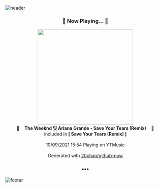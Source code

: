 ![header](https://capsule-render.vercel.app/api?type=wave&height=170&section=header&text=Hi.%20I'm%20SHIFT&fontColor=090707&fontAlignX=45&fontAlignY=65&fontSize=100)

<h3 align="center">🎵 Now Playing... 🎵</h3>
<p align="center">
  <a href="https://music.youtube.com/watch?v=UMnJ6arAbZg">
    <img width="300" src="https://lh3.googleusercontent.com/JvPL31CEZxDK1oRds0FY2gXB1RarepDDM472cZ4P08Eu8tRpq_x0j49cxbxBR9OIC8_WpM-0k11a6CUyqA">
  </a>
  <br>
  🎵&nbsp&nbsp&nbsp <b>The Weeknd 및 Ariana Grande - Save Your Tears (Remix)</b> &nbsp&nbsp&nbsp🎵
  <br>
  included in <b>[ Save Your Tears (Remix) ]</b>
  
  <br />
  <br />
  10/09/2021 15:54 Playing on YTMusic
  <br />
  <br />
  Generated with <a href="https://github.com/20chan/github-now">20chan/github-now</a>
</p>

<h3 align="center">•••</h3>

![footer](https://capsule-render.vercel.app/api?type=wave&height=150&section=footer)
